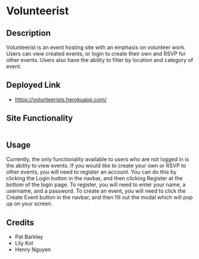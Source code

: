 # Volunteerist

## Description

Volunteerist is an event hosting site with an emphasis on volunteer work. Users can view created events, or login to create their own and RSVP for other events. Users also have the ability to filter by location and category of event.

## Deployed Link

- https://volunteerists.herokuapp.com/

## Site Functionality

![]()

## Usage 

Currently, the only functionality available to users who are not logged in is the ability to view events. If you would like to create your own or RSVP to other events, you will need to register an account. You can do this by clicking the Login button in the navbar, and then clicking Register at the bottom of the login page. To register, you will need to enter your name, a username, and a password. To create an event, you will need to click the Create Event button in the navbar, and then fill out the modal which will pop up on your screen.

## Credits

- Pat Barkley
- Lily Kot
- Henry Nguyen